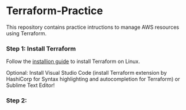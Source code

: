 # Terraform-Practice
This repository contains practice intructions to manage AWS resources using Terraform.

### Step 1: Install Terraform

Follow the [installion guide](https://github.com/juliehub/Terraform-Practice/blob/master/terraform_installation.md) to install Terraform on Linux.

Optional: Install Visual Studio Code (install Terraform extension by HashiCorp for Syntax highlighting and autocompletion for Terraform) or Sublime Text Editor!

### Step 2: 
